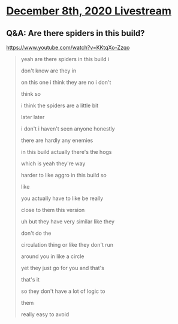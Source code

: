 # [December 8th, 2020 Livestream](../2020-12-08.md)
## Q&A: Are there spiders in this build?
https://www.youtube.com/watch?v=KKtqXo-Zzqo
> yeah are there spiders in this build i
> 
> don't know are they in
> 
> on this one i think they are no i don't
> 
> think so
> 
> i think the spiders are a little bit
> 
> later later
> 
> i don't i haven't seen anyone honestly
> 
> there are hardly any enemies
> 
> in this build actually there's the hogs
> 
> which is yeah they're way
> 
> harder to like aggro in this build so
> 
> like
> 
> you actually have to like be really
> 
> close to them this version
> 
> uh but they have very similar like they
> 
> don't do the
> 
> circulation thing or like they don't run
> 
> around you in like a circle
> 
> yet they just go for you and that's
> 
> that's it
> 
> so they don't have a lot of logic to
> 
> them
> 
> really easy to avoid
> 
